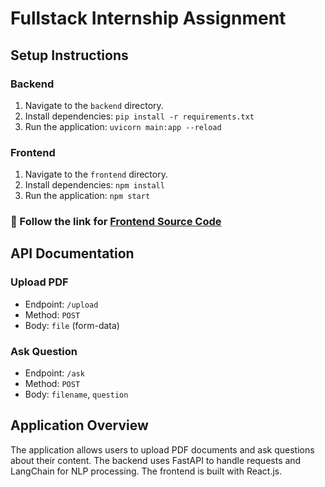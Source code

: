 # Fullstack Internship Assignment

## Setup Instructions

### Backend
1. Navigate to the `backend` directory.
2. Install dependencies: `pip install -r requirements.txt`
3. Run the application: `uvicorn main:app --reload`

### Frontend
1. Navigate to the `frontend` directory.
2. Install dependencies: `npm install`
3. Run the application: `npm start`

### 🔘 Follow the link for [Frontend Source Code](https://github.com/Uzair-Manzoor/query-docs-frontend.git)

## API Documentation

### Upload PDF
- Endpoint: `/upload`
- Method: `POST`
- Body: `file` (form-data)

### Ask Question
- Endpoint: `/ask`
- Method: `POST`
- Body: `filename`, `question`

## Application Overview
The application allows users to upload PDF documents and ask questions about their content. The backend uses FastAPI to handle requests and LangChain for NLP processing. The frontend is built with React.js.
